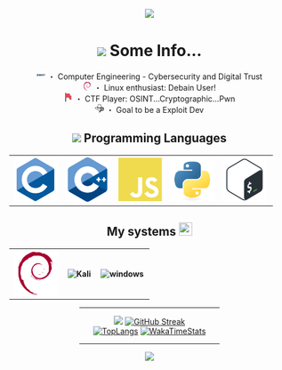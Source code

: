 <p align="center">
    <img src="https://readme-typing-svg.demolab.com?font=Fira+Code&pause=1000&color=24F700&center=true&width=435&lines=Hello%2C+I'am+Zakaria+Farahi">
</p>

<h1 align="center"><img src="https://media.tenor.com/rOZE9d6XIWIAAAAi/line.gif" width="40"> Some Info...</h1>

<div align="center">
<img src="./ENSET Mohammedia-vector.ma.svg-vector.ma.svg" height="16"> ・ Computer Engineering - Cybersecurity and Digital Trust<br>
<img src="https://github.com/devicons/devicon/blob/master/icons/debian/debian-original.svg" height="16"> ・ Linux enthusiast: Debain User!<br>
<img src="https://github.com/Zakaria-Farahi/Zakaria-Farahi/blob/main/red_flag_2zy0ned18j2u.svg" height="16"> ・ CTF Player: OSINT...Cryptographic...Pwn<br>
<img src="https://github.com/Zakaria-Farahi/Zakaria-Farahi/blob/main/white_hat_s53ul6avpe9f.svg" height="16"> ・ Goal to be a Exploit Dev <br>
</div>



<h2 align="center"><img src="https://cdn.discordapp.com/emojis/963626379755282522.webp?size=96&quality=lossless" height="24"> Programming Languages</h2>

<table align="center">
  <tr align="center">
        <th>
        <img src="https://github.com/devicons/devicon/blob/master/icons/c/c-original.svg" title="C" alt="C" width="80" height="80"/>
    </th>
    <th>
      <img src="https://github.com/devicons/devicon/blob/master/icons/cplusplus/cplusplus-original.svg" title="C++" alt="C++" width="80" height="80"/>
    </th>
    <th>
      <img src="https://github.com/devicons/devicon/blob/master/icons/javascript/javascript-plain.svg" title="javascript" alt="javascript" width="80" height="80"/>
    </th>
    <th>
      <img src="https://github.com/devicons/devicon/blob/master/icons/python/python-original.svg"  title="Python" alt="Python" width="80" height="80">
    </th>
    <th>
      <img src="https://github.com/devicons/devicon/blob/master/icons/bash/bash-original.svg" title="Bash" alt="Bash" width="80" height="80">&nbsp;
    </th>
  </tr>
</table>

<h2 align="center">My systems <img src="https://cdn.discordapp.com/emojis/704997725099393094.webp?size=96&quality=lossless" height="24" width="24"></h2>

<table align="center">
  <tr align="center">
    <th>
      <img src="https://github.com/devicons/devicon/blob/master/icons/debian/debian-original.svg" title="debian" alt="debian" height="80"/>&nbsp;
    </th>
    <th>
      <img src="https://cdn.worldvectorlogo.com/logos/kali-1.svg" title="Kali" alt="Kali" width="80" height="80"/>&nbsp;
    </th>
    <th>
      <img src="https://cdn.worldvectorlogo.com/logos/microsoft-windows-22.svg" title="windows" alt="windows" width="80" height="80"/>&nbsp;
    </th>
  </tr>
</table>


<div align="center">
    <hr width="50%">
  <a href="https://github.com/Zakaria-Farahi"><img src="https://github-readme-stats.vercel.app/api?username=Zakaria-Farahi&show=prs_merged,prs_merged_percentage&hide=issues&show_icons=true&theme=transparent&hide_border=true&title_color=f5d5d2&icon_color=e0a6ab&text_color=fff&rank_icon=github"/></a>
  <a href="https://github.com/Zakaria-Farahi"><img src="http://github-readme-streak-stats.herokuapp.com?user=Zakaria-Farahi&theme=tokyonight-duo&hide_border=true&date_format=j%20M%5B%20Y%5D&mode=weekly&fire=e0a6ab&stroke=ba75e2&ring=f4c780&currStreakNum=bf5054&sideNums=bf5054&currStreakLabel=f5d5d2&sideLabels=f5d5d2&dates=FFFFFF&excludeDaysLabel=EB0000" alt="GitHub Streak"/></a><br>
  <a href="https://github.com/Zakaria-Farahi"><img src="https://github-readme-stats.vercel.app/api/top-langs/?username=Zakaria-Farahi&size_weight=0.5&count_weight=0.5&langs_count=8&layout=compact&theme=transparent&hide_border=true&title_color=f5d5d2&icon_color=4681FF&text_color=fff&custom_title=Languages%20by%20Percentage" title="Language Statictics" alt="TopLangs"/></a>
  <a href="https://github.com/Zakaria-Farahi"><img src="https://github-readme-stats.vercel.app/api/wakatime?username=Deffreus&layout=compact&langs_count=8&custom_title=Languages%20by%20Time&theme=transparent&title_color=f5d5d2&icon_color=4681FF&text_color=fff&hide_border=true" alt="WakaTimeStats"/></a>
</div>

<div align="center">
    <hr width="50%">
    <img src="https://media.tenor.com/Lf2JYGN_5L8AAAAi/pepe.gif" height=80/>
</div>

